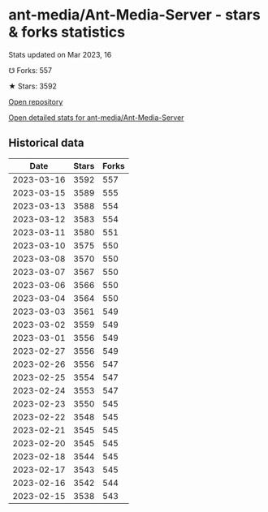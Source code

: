 # ant-media/Ant-Media-Server - stars & forks statistics

Stats updated on Mar 2023, 16

☋ Forks: 557

★ Stars: 3592

[Open repository](https://github.com/ant-media/Ant-Media-Server)

[Open detailed stats for ant-media/Ant-Media-Server](https://reviewgithub.com/rep/ant-media/Ant-Media-Server)

## Historical data
| Date | Stars | Forks |
|------|-------|-------|
| 2023-03-16 | 3592 | 557 | 
| 2023-03-15 | 3589 | 555 | 
| 2023-03-13 | 3588 | 554 | 
| 2023-03-12 | 3583 | 554 | 
| 2023-03-11 | 3580 | 551 | 
| 2023-03-10 | 3575 | 550 | 
| 2023-03-08 | 3570 | 550 | 
| 2023-03-07 | 3567 | 550 | 
| 2023-03-06 | 3566 | 550 | 
| 2023-03-04 | 3564 | 550 | 
| 2023-03-03 | 3561 | 549 | 
| 2023-03-02 | 3559 | 549 | 
| 2023-03-01 | 3556 | 549 | 
| 2023-02-27 | 3556 | 549 | 
| 2023-02-26 | 3556 | 547 | 
| 2023-02-25 | 3554 | 547 | 
| 2023-02-24 | 3553 | 547 | 
| 2023-02-23 | 3550 | 545 | 
| 2023-02-22 | 3548 | 545 | 
| 2023-02-21 | 3545 | 545 | 
| 2023-02-20 | 3545 | 545 | 
| 2023-02-18 | 3544 | 545 | 
| 2023-02-17 | 3543 | 545 | 
| 2023-02-16 | 3542 | 544 | 
| 2023-02-15 | 3538 | 543 | 


